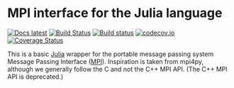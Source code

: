 # MPI interface for the Julia language

[![Docs latest](https://img.shields.io/badge/docs-latest-blue.svg)](https://juliaparallel.github.io/MPI.jl/latest/)
[![Build Status](https://travis-ci.org/JuliaParallel/MPI.jl.svg?branch=master)](https://travis-ci.org/JuliaParallel/MPI.jl)
[![Build status](https://ci.appveyor.com/api/projects/status/e8mr8rx8sjryyba6/branch/master?svg=true)](https://ci.appveyor.com/project/eschnett/mpi-jl/branch/master)
[![codecov.io](https://codecov.io/github/JuliaParallel/MPI.jl/coverage.svg?branch=master)](https://codecov.io/github/JuliaParallel/MPI.jl?branch=master)
[![Coverage Status](https://coveralls.io/repos/JuliaParallel/MPI.jl/badge.svg?branch=master&service=github)](https://coveralls.io/github/JuliaParallel/MPI.jl?branch=master)

This is a basic [Julia] wrapper for the portable message passing
system Message Passing Interface ([MPI]). Inspiration is taken from
mpi4py, although we generally follow the C and not the C++ MPI API.
(The C++ MPI API is deprecated.)

[Julia]: http://julialang.org/
[MPI]: http://www.mpi-forum.org/
[mpi4py]: http://mpi4py.scipy.org
